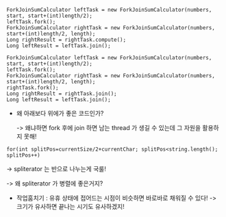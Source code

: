 ```aidl
ForkJoinSumCalculator leftTask = new ForkJoinSumCalculator(numbers, start, start+(int)length/2);
leftTask.fork();
ForkJoinSumCalculator rightTask = new ForkJoinSumCalculator(numbers, start+(int)length/2, length);
Long rightResult = rightTask.compute();
Long leftResult = leftTask.join();

```

```aidl
ForkJoinSumCalculator leftTask = new ForkJoinSumCalculator(numbers, start, start+(int)length/2);
leftTask.fork();
ForkJoinSumCalculator rightTask = new ForkJoinSumCalculator(numbers, start+(int)length/2, length);
rightTask.fork();
Long rightResult = rightTask.join();
Long leftResult = leftTask.join();
```

- 왜 아래보다 위에가 좋은 코드인가?
    
    -> 왜냐하면 fork 후에 join 하면 남는 thread 가 생길 수 있는데 그 자원을 활용하지 못해!  


```aidl
for(int splitPos=currentSize/2+currentChar; splitPos<string.length(); splitPos++)
```

-> spliterator 는 반으로 나누는게 국룰!

-> 왜 spliterator 가 병렬에 좋은거지?

- 작업훔치기 : 유휴 상태에 접어드는 시점이 비슷하면 바로바로 채워질 수 있다! -> 크기가 유사하면 끝나는 시기도 유사하겠지!

